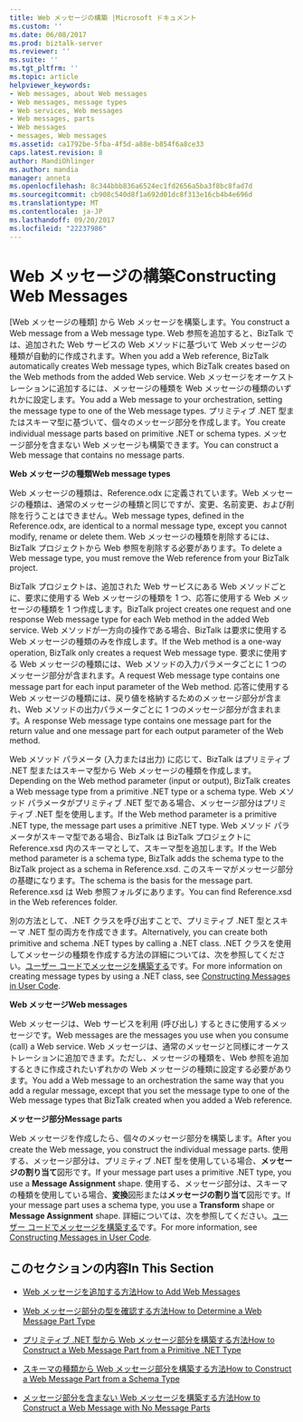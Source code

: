 ```yaml
---
title: Web メッセージの構築 |Microsoft ドキュメント
ms.custom: ''
ms.date: 06/08/2017
ms.prod: biztalk-server
ms.reviewer: ''
ms.suite: ''
ms.tgt_pltfrm: ''
ms.topic: article
helpviewer_keywords:
- Web messages, about Web messages
- Web messages, message types
- Web services, Web messages
- Web messages, parts
- Web messages
- messages, Web messages
ms.assetid: ca1792be-5fba-4f5d-a88e-b854f6a8ce33
caps.latest.revision: 8
author: MandiOhlinger
ms.author: mandia
manager: anneta
ms.openlocfilehash: 8c344bbb836a6524ec1fd2656a5ba3f8bc8fad7d
ms.sourcegitcommit: cb908c540d8f1a692d01dc8f313e16cb4b4e696d
ms.translationtype: MT
ms.contentlocale: ja-JP
ms.lasthandoff: 09/20/2017
ms.locfileid: "22237986"
---
```

# <a name="constructing-web-messages"></a><span data-ttu-id="5194f-102">Web メッセージの構築</span><span class="sxs-lookup"><span data-stu-id="5194f-102">Constructing Web Messages</span></span>
<span data-ttu-id="5194f-103">[Web メッセージの種類] から Web メッセージを構築します。</span><span class="sxs-lookup"><span data-stu-id="5194f-103">You construct a Web message from a Web message type.</span></span> <span data-ttu-id="5194f-104">Web 参照を追加すると、BizTalk では、追加された Web サービスの Web メソッドに基づいて Web メッセージの種類が自動的に作成されます。</span><span class="sxs-lookup"><span data-stu-id="5194f-104">When you add a Web reference, BizTalk automatically creates Web message types, which BizTalk creates based on the Web methods from the added Web service.</span></span> <span data-ttu-id="5194f-105">Web メッセージをオーケストレーションに追加するには、メッセージの種類を Web メッセージの種類のいずれかに設定します。</span><span class="sxs-lookup"><span data-stu-id="5194f-105">You add a Web message to your orchestration, setting the message type to one of the Web message types.</span></span> <span data-ttu-id="5194f-106">プリミティブ .NET 型またはスキーマ型に基づいて、個々のメッセージ部分を作成します。</span><span class="sxs-lookup"><span data-stu-id="5194f-106">You create individual message parts based on primitive .NET or schema types.</span></span> <span data-ttu-id="5194f-107">メッセージ部分を含まない Web メッセージも構築できます。</span><span class="sxs-lookup"><span data-stu-id="5194f-107">You can construct a Web message that contains no message parts.</span></span>  
  
 <span data-ttu-id="5194f-108">**Web メッセージの種類**</span><span class="sxs-lookup"><span data-stu-id="5194f-108">**Web message types**</span></span>  
  
 <span data-ttu-id="5194f-109">Web メッセージの種類は、Reference.odx に定義されています。Web メッセージの種類は、通常のメッセージの種類と同じですが、変更、名前変更、および削除を行うことはできません。</span><span class="sxs-lookup"><span data-stu-id="5194f-109">Web message types, defined in the Reference.odx, are identical to a normal message type, except you cannot modify, rename or delete them.</span></span> <span data-ttu-id="5194f-110">Web メッセージの種類を削除するには、BizTalk プロジェクトから Web 参照を削除する必要があります。</span><span class="sxs-lookup"><span data-stu-id="5194f-110">To delete a Web message type, you must remove the Web reference from your BizTalk project.</span></span>  
  
 <span data-ttu-id="5194f-111">BizTalk プロジェクトは、追加された Web サービスにある Web メソッドごとに、要求に使用する Web メッセージの種類を 1 つ、応答に使用する Web メッセージの種類を 1 つ作成します。</span><span class="sxs-lookup"><span data-stu-id="5194f-111">BizTalk project creates one request and one response Web message type for each Web method in the added Web service.</span></span> <span data-ttu-id="5194f-112">Web メソッドが一方向の操作である場合、BizTalk は要求に使用する Web メッセージの種類のみを作成します。</span><span class="sxs-lookup"><span data-stu-id="5194f-112">If the Web method is a one-way operation, BizTalk only creates a request Web message type.</span></span> <span data-ttu-id="5194f-113">要求に使用する Web メッセージの種類には、Web メソッドの入力パラメータごとに 1 つのメッセージ部分が含まれます。</span><span class="sxs-lookup"><span data-stu-id="5194f-113">A request Web message type contains one message part for each input parameter of the Web method.</span></span> <span data-ttu-id="5194f-114">応答に使用する Web メッセージの種類には、戻り値を格納するためのメッセージ部分が含まれ、Web メソッドの出力パラメータごとに 1 つのメッセージ部分が含まれます。</span><span class="sxs-lookup"><span data-stu-id="5194f-114">A response Web message type contains one message part for the return value and one message part for each output parameter of the Web method.</span></span>  
  
 <span data-ttu-id="5194f-115">Web メソッド パラメータ (入力または出力) に応じて、BizTalk はプリミティブ .NET 型またはスキーマ型から Web メッセージの種類を作成します。</span><span class="sxs-lookup"><span data-stu-id="5194f-115">Depending on the Web method parameter (input or output), BizTalk creates a Web message type from a primitive .NET type or a schema type.</span></span> <span data-ttu-id="5194f-116">Web メソッド パラメータがプリミティブ .NET 型である場合、メッセージ部分はプリミティブ .NET 型を使用します。</span><span class="sxs-lookup"><span data-stu-id="5194f-116">If the Web method parameter is a primitive .NET type, the message part uses a primitive .NET type.</span></span> <span data-ttu-id="5194f-117">Web メソッド パラメータがスキーマ型である場合、BizTalk は BizTalk プロジェクトに Reference.xsd 内のスキーマとして、スキーマ型を追加します。</span><span class="sxs-lookup"><span data-stu-id="5194f-117">If the Web method parameter is a schema type, BizTalk adds the schema type to the BizTalk project as a schema in Reference.xsd.</span></span> <span data-ttu-id="5194f-118">このスキーマがメッセージ部分の基礎になります。</span><span class="sxs-lookup"><span data-stu-id="5194f-118">The schema is the basis for the message part.</span></span> <span data-ttu-id="5194f-119">Reference.xsd は Web 参照フォルダにあります。</span><span class="sxs-lookup"><span data-stu-id="5194f-119">You can find Reference.xsd in the Web references folder.</span></span>  
  
 <span data-ttu-id="5194f-120">別の方法として、.NET クラスを呼び出すことで、プリミティブ .NET 型とスキーマ .NET 型の両方を作成できます。</span><span class="sxs-lookup"><span data-stu-id="5194f-120">Alternatively, you can create both primitive and schema .NET types by calling a .NET class.</span></span> <span data-ttu-id="5194f-121">.NET クラスを使用してメッセージの種類を作成する方法の詳細については、次を参照してください。[ユーザー コードでメッセージを構築する](../core/constructing-messages-in-user-code.md)です。</span><span class="sxs-lookup"><span data-stu-id="5194f-121">For more information on creating message types by using a .NET class, see [Constructing Messages in User Code](../core/constructing-messages-in-user-code.md).</span></span>  
  
 <span data-ttu-id="5194f-122">**Web メッセージ**</span><span class="sxs-lookup"><span data-stu-id="5194f-122">**Web messages**</span></span>  
  
 <span data-ttu-id="5194f-123">Web メッセージは、Web サービスを利用 (呼び出し) するときに使用するメッセージです。</span><span class="sxs-lookup"><span data-stu-id="5194f-123">Web messages are the messages you use when you consume (call) a Web service.</span></span> <span data-ttu-id="5194f-124">Web メッセージは、通常のメッセージと同様にオーケストレーションに追加できます。ただし、メッセージの種類を、Web 参照を追加するときに作成されたいずれかの Web メッセージの種類に設定する必要があります。</span><span class="sxs-lookup"><span data-stu-id="5194f-124">You add a Web message to an orchestration the same way that you add a regular message, except that you set the message type to one of the Web message types that BizTalk created when you added a Web reference.</span></span>  
  
 <span data-ttu-id="5194f-125">**メッセージ部分**</span><span class="sxs-lookup"><span data-stu-id="5194f-125">**Message parts**</span></span>  
  
 <span data-ttu-id="5194f-126">Web メッセージを作成したら、個々のメッセージ部分を構築します。</span><span class="sxs-lookup"><span data-stu-id="5194f-126">After you create the Web message, you construct the individual message parts.</span></span> <span data-ttu-id="5194f-127">使用する、メッセージ部分は、プリミティブ .NET 型を使用している場合、**メッセージの割り当て**図形です。</span><span class="sxs-lookup"><span data-stu-id="5194f-127">If your message part uses a primitive .NET type, you use a **Message Assignment** shape.</span></span> <span data-ttu-id="5194f-128">使用する、メッセージ部分は、スキーマの種類を使用している場合、**変換**図形または**メッセージの割り当て**図形です。</span><span class="sxs-lookup"><span data-stu-id="5194f-128">If your message part uses a schema type, you use a **Transform** shape or **Message Assignment** shape.</span></span> <span data-ttu-id="5194f-129">詳細については、次を参照してください。[ユーザー コードでメッセージを構築する](../core/constructing-messages-in-user-code.md)です。</span><span class="sxs-lookup"><span data-stu-id="5194f-129">For more information, see [Constructing Messages in User Code](../core/constructing-messages-in-user-code.md).</span></span>  
  
## <a name="in-this-section"></a><span data-ttu-id="5194f-130">このセクションの内容</span><span class="sxs-lookup"><span data-stu-id="5194f-130">In This Section</span></span>  
  
-   [<span data-ttu-id="5194f-131">Web メッセージを追加する方法</span><span class="sxs-lookup"><span data-stu-id="5194f-131">How to Add Web Messages</span></span>](../core/how-to-add-web-messages.md)  
  
-   [<span data-ttu-id="5194f-132">Web メッセージ部分の型を確認する方法</span><span class="sxs-lookup"><span data-stu-id="5194f-132">How to Determine a Web Message Part Type</span></span>](../core/how-to-determine-a-web-message-part-type.md)  
  
-   [<span data-ttu-id="5194f-133">プリミティブ .NET 型から Web メッセージ部分を構築する方法</span><span class="sxs-lookup"><span data-stu-id="5194f-133">How to Construct a Web Message Part from a Primitive .NET Type</span></span>](../core/how-to-construct-a-web-message-part-from-a-primitive-net-type.md)  
  
-   [<span data-ttu-id="5194f-134">スキーマの種類から Web メッセージ部分を構築する方法</span><span class="sxs-lookup"><span data-stu-id="5194f-134">How to Construct a Web Message Part from a Schema Type</span></span>](../core/how-to-construct-a-web-message-part-from-a-schema-type.md)  
  
-   [<span data-ttu-id="5194f-135">メッセージ部分を含まない Web メッセージを構築する方法</span><span class="sxs-lookup"><span data-stu-id="5194f-135">How to Construct a Web Message with No Message Parts</span></span>](../core/how-to-construct-a-web-message-with-no-message-parts.md)